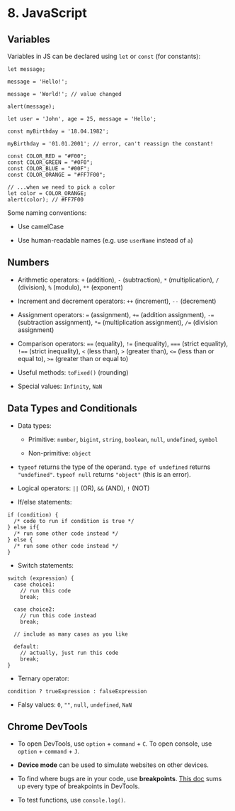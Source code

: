 # 8. JavaScript

## Variables

Variables in JS can be declared using `let` or `const` (for constants):

```JS
let message;

message = 'Hello!';

message = 'World!'; // value changed

alert(message);
```

```JS
let user = 'John', age = 25, message = 'Hello';
```

```JS
const myBirthday = '18.04.1982';

myBirthday = '01.01.2001'; // error, can't reassign the constant!
```

```JS
const COLOR_RED = "#F00";
const COLOR_GREEN = "#0F0";
const COLOR_BLUE = "#00F";
const COLOR_ORANGE = "#FF7F00";

// ...when we need to pick a color
let color = COLOR_ORANGE;
alert(color); // #FF7F00
```

Some naming conventions:

- Use camelCase

- Use human-readable names (e.g. use `userName` instead of `a`)

## Numbers

- Arithmetic operators: `+` (addition), `-` (subtraction), `*` (multiplication), `/` (division), `%` (modulo), `**` (exponent)

- Increment and decrement operators: `++` (increment), `--` (decrement)

- Assignment operators: `=` (assignment), `+=` (addition assignment), `-=` (subtraction assignment), `*=` (multiplication assignment), `/=` (division assignment)

- Comparison operators: `==` (equality), `!=` (inequality), `===` (strict equality), `!==` (strict inequality), `<` (less than), `>` (greater than), `<=` (less than or equal to), `>=` (greater than or equal to)

- Useful methods: `toFixed()` (rounding)

- Special values: `Infinity`, `NaN`

## Data Types and Conditionals

- Data types:

  - Primitive: `number`, `bigint`, `string`, `boolean`, `null`, `undefined`, `symbol`

  - Non-primitive: `object`

- `typeof` returns the type of the operand. `type of undefined` returns `"undefined"`. `typeof null` returns `"object"` (this is an error).

- Logical operators: `||` (OR), `&&` (AND), `!` (NOT)

- If/else statements:

```JS
if (condition) {
  /* code to run if condition is true */
} else if{
  /* run some other code instead */
} else {
  /* run some other code instead */
}
```

- Switch statements:

```JS
switch (expression) {
  case choice1:
    // run this code
    break;

  case choice2:
    // run this code instead
    break;

  // include as many cases as you like

  default:
    // actually, just run this code
    break;
}
```

- Ternary operator:

```JS
condition ? trueExpression : falseExpression
```

- Falsy values: `0`, `""`, `null`, `undefined`, `NaN`

## Chrome DevTools

- To open DevTools, use `option` + `command` + `C`. To open console, use `option` + `command` + `J`.

- **Device mode** can be used to simulate websites on other devices.

- To find where bugs are in your code, use **breakpoints**. [This doc](https://developer.chrome.com/docs/devtools/javascript/breakpoints) sums up every type of breakpoints in DevTools.

- To test functions, use `console.log()`.

#
